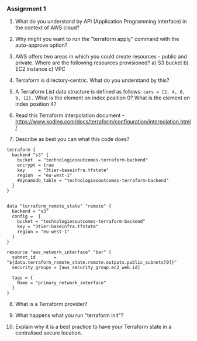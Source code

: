 ### Assignment 1

1) What do you understand by API (Application Programming Interface) in the context of AWS cloud?

2) Why might you want to run the "terraform apply" command with the auto-approve option?

3) AWS offers two areas in which you could create resources - public and private. Where are the following resources provisioned?
a) S3 bucket
b) EC2 instance
c) VPC

4) Terraform is directory-centric. What do you understand by this?

5) A Terraform List data structure is defined as follows: ```cars = [2, 4, 6, 9, 12].```
What is the element on index position 0?
What is the element on index position 4?

6) Read this Terraform interpolation document  - https://www.koding.com/docs/terraform/configuration/interpolation.html/

7)  Describe as best you can what this code does?
```
terraform {
  backend "s3" {
    bucket  = "technologiesoutcomes-terraform-backend"
    encrypt = true
    key     = "3tier-baseinfra.tfstate"
    region  = "eu-west-1"
    #dynamodb_table = "technologiesoutcomes-terraform-backend"
  }
}


data "terraform_remote_state" "remote" {
  backend = "s3"
  config =  {
    bucket = "technologiesoutcomes-terraform-backend"
    key = "3tier-baseinfra.tfstate"
    region = "eu-west-1"
  }
}

resource "aws_network_interface" "bar" {
  subnet_id       = "${data.terraform_remote_state.remote.outputs.public_subnets[0]}"
  security_groups = [aws_security_group.ec2_web.id]

  tags = {
    Name = "primary_network_interface"
  }
}
```
8) What is a Terraform provider?


9) What happens what you run "terraform init"?


10) Explain why it is a best practice to have your Terraform state in a centralised secure location.



